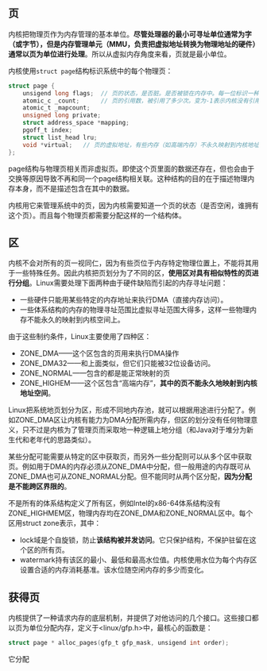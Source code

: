 ## 页

内核把物理页作为内存管理的基本单位。**尽管处理器的最小可寻址单位通常为字（或字节），但是内存管理单元（MMU，负责把虚拟地址转换为物理地址的硬件）通常以页为单位进行处理**。所以从虚拟内存角度来看，页就是最小单位。

内核使用`struct page`结构标识系统中的每个物理页：

```c
struct page {
	unsigend long flags;  // 页的状态，是否脏。是否被锁在内存中。每一位标识一种状态，所以至少可表示32种状态
	atomic_c _count;      // 页的引用数，被引用了多少次。变为-1表示内核没有引用此页。需使用page_count()函数来检查该域
	atomic_t _mapcount;
	unsigned long private;
	struct address_space *mapping;
	pgoff_t index;
	struct list_head lru;
	void *virtual;   // 页的虚拟地址，有些内存（如高端内存）不永久映射到内核地址空间上，此时它为NULL。
};
```

page结构与物理页相关而非虚拟页。即使这个页里面的数据还存在，但也会由于交换等原因导致不再和同一个page结构相关联。这种结构的目的在于描述物理内存本身，而不是描述包含在其中的数据。

内核用它来管理系统中的页，因为内核需要知道一个页的状态（是否空闲，谁拥有这个页）。而且每个物理页都需要分配这样的一个结构体。

## 区

内核不会对所有的页一视同仁，因为有些页位于内存特定物理位置上，不能将其用于一些特殊任务。因此内核把页划分为了不同的区，**使用区对具有相似特性的页进行分组**。Linux需要处理下面两种由于硬件缺陷而引起的内存寻址问题：

- 一些硬件只能用某些特定的内存地址来执行DMA（直接内存访问）。
- 一些体系结构的内存的物理寻址范围比虚拟寻址范围大得多，这样一些物理内存不能永久的映射到内核空间上。

由于这些制约条件，Linux主要使用了四种区：

- ZONE_DMA——这个区包含的页用来执行DMA操作
- ZONE_DMA32——和上面类似，但它们只能被32位设备访问。
- ZONE_NORMAL——包含的都是能正常映射的页
- ZONE_HIGHEM——这个区包含“高端内存”，**其中的页不能永久地映射到内核地址空间**。

Linux把系统地页划分为区，形成不同地内存池，就可以根据用途进行分配了。例如ZONE_DMA区让内核有能力为DMA分配所需内存，但区的划分没有任何物理意义，只不过是内核为了管理页而采取地一种逻辑上地分组（和Java对于堆分为新生代和老年代的思路类似）。

某些分配可能需要从特定的区中获取页，而另外一些分配则可以从多个区中获取页。例如用于DMA的内存必须从ZONE_DMA中分配，但一般用途的内存既可从ZONE_DMA也可从ZONE_NORMAL分配。但不能同时从两个区分配，**因为分配是不能跨区界限的**。

不是所有的体系结构定义了所有区，例如Intel的x86-64体系结构没有ZONE_HIGHMEM区，物理内存均在ZONE_DMA和ZONE_NORMAL区中。每个区用struct zone表示，其中：

- lock域是个自旋锁，防止**该结构被并发访问**。它只保护结构，不保护驻留在这个区的所有页。
- watermark持有该区的最小、最低和最高水位值。内核使用水位为每个内存区设置合适的内存消耗基准。该水位随空闲内存的多少而变化。

## 获得页

内核提供了一种请求内存的底层机制，并提供了对他访问的几个接口。这些接口都以页为单位分配内存，定义于<linux/gfp.h>中，最核心的函数是：

```c
struct page * alloc_pages(gfp_t gfp_mask, unsigend int order);
```

它分配